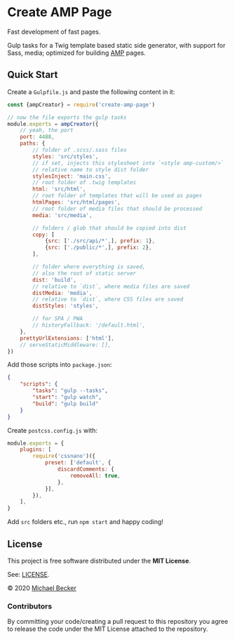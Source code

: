 # Create AMP Page

Fast development of fast pages.

Gulp tasks for a Twig template based static side generator, with support for Sass, media; optimized for building [AMP](https://amp.dev) pages.

## Quick Start

Create a `Gulpfile.js` and paste the following content in it:

```js
const {ampCreator} = require('create-amp-page')

// now the file exports the gulp tasks
module.exports = ampCreator({
    // yeah, the port
    port: 4488,
    paths: {
        // folder of .scss/.sass files
        styles: 'src/styles',
        // if set, injects this stylesheet into `<style amp-custom/>`
        // relative name to style dist folder
        stylesInject: 'main.css',
        // root folder of .twig templates
        html: 'src/html',
        // root folder of templates that will be used as pages
        htmlPages: 'src/html/pages',
        // root folder of media files that should be processed
        media: 'src/media',

        // folders / glob that should be copied into dist
        copy: [
            {src: ['./src/api/*',], prefix: 1},
            {src: ['./public/*',], prefix: 2},
        ],

        // folder where everything is saved,
        // also the root of static server
        dist: 'build',
        // relative to `dist`, where media files are saved
        distMedia: 'media',
        // relative to `dist`, where CSS files are saved
        distStyles: 'styles',

        // for SPA / PWA
        // historyFallback: '/default.html',
    },
    prettyUrlExtensions: ['html'],
    // serveStaticMiddleware: [],
})
```

Add those scripts into `package.json`:

```json
{
    "scripts": {
        "tasks": "gulp --tasks",
        "start": "gulp watch",
        "build": "gulp build"
    }
}
```

Create `postcss.config.js` with:

```js
module.exports = {
    plugins: [
        require('cssnano')({
            preset: ['default', {
                discardComments: {
                    removeAll: true,
                },
            }],
        }),
    ],
}
```

Add `src` folders etc., run `npm start` and happy coding!

## License

This project is free software distributed under the **MIT License**.

See: [LICENSE](LICENSE).

© 2020 [Michael Becker](https://mlbr.xyz)

### Contributors

By committing your code/creating a pull request to this repository you agree to release the code under the MIT License attached to the repository.

